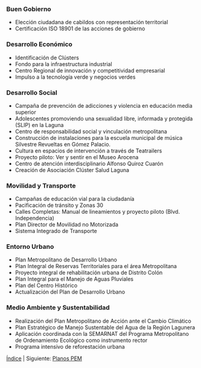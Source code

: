 
### Buen Gobierno

* Elección ciudadana de cabildos con representación territorial
* Certificación ISO 18901 de las acciones de gobierno

### Desarrollo Económico

* Identificación de Clústers
* Fondo para la infraestructura industrial
* Centro Regional de innovación y competitividad empresarial
* Impulso a la tecnología verde y negocios verdes

### Desarrollo Social

* Campaña de prevención de adicciones y violencia en educación media superior
* Adolescentes promoviendo una sexualidad libre, informada y protegida (SLIP) en la Laguna
* Centro de responsabilidad social y vinculación metropolitana
* Construcción de instalaciones para la escuela municipal de música Silvestre Revueltas en Gómez Palacio.
* Cultura en espacios de intervención a través de Teatrailers
* Proyecto piloto: Ver y sentir en el Museo Arocena
* Centro de atención interdisciplinario Alfonso Quiroz Cuarón
* Creación de Asociación Clúster Salud Laguna

### Movilidad y Transporte

* Campañas de educación vial para la ciudadanía
* Pacificación de tránsito y Zonas 30
* Calles Completas: Manual de lineamientos y proyecto piloto (Blvd. Independencia)
* Plan Director de Movilidad no Motorizada
* Sistema Integrado de Transporte

### Entorno Urbano

* Plan Metropolitano de Desarrollo Urbano
* Plan Integral de Reservas Territoriales para el área Metropolitana
* Proyecto integral de rehabilitación urbana de Distrito Colón
* Plan Integral para el Manejo de Aguas Pluviales
* Plan del Centro Histórico
* Actualización del Plan de Desarrollo Urbano

### Medio Ambiente y Sustentabilidad

* Realización del Plan Metropolitano de Acción ante el Cambio Climático
* Plan Estratégico de Manejo Sustentable del Agua de la Región Lagunera
* Aplicación coordinada con la SEMARNAT del Programa Metropolitano de Ordenamiento Ecológico como instrumento rector
* Programa intensivo de reforestación urbana

[Índice](indice.html) | Siguiente: [Planos PEM](planos-pem.html)
